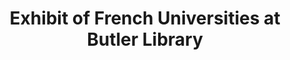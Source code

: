 ---
pid: '32'
_date: '1954'
derivativo_link: https://derivativo-3.library.columbia.edu/iiif/2/ldpd:341002/
dlc_link: https://dlc.library.columbia.edu/catalog/cul:f7m0cfxq13
format: photographs
iiif_json: https://derivativo-3.library.columbia.edu/iiif/2/ldpd:341002/info.json
name: 
native_jpg: https://derivativo-3.library.columbia.edu/iiif/2/ldpd:341002/full/!768,768/0/native.jpg
shelf_location: Box no. MS 149, Folder no. Folder 2 (Bicentennial - Exhibits - Columbia
  University, New York, 1954), Historical Photograph Collection
subjects: Academic libraries; New York (N.Y.); Butler Library
summary: Image of (L to R) Pierre Douzelot, President Grayson Kirk, Jean Sarrailk,
  and Henri Bonnet examining a part of the exhibit of French Universities at Butler
  Library, 18 October 1954.
title: Exhibit of French Universities at Butler Library
permalink: /photos/32/
layout: photo-page
---